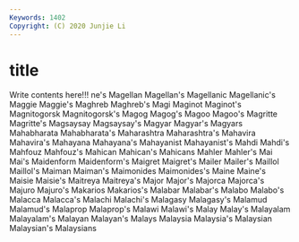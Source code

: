 ```yaml
---
Keywords: 1402
Copyright: (C) 2020 Junjie Li
---
```


# title

Write contents here!!!
ne's 
Magellan 
Magellan's 
Magellanic 
Magellanic's
Maggie 
Maggie's 
Maghreb 
Maghreb's 
Magi 
Maginot 
Maginot's 
Magnitogorsk 
Magnitogorsk's 
Magog
Magog's 
Magoo 
Magoo's 
Magritte 
Magritte's 
Magsaysay 
Magsaysay's 
Magyar 
Magyar's 
Magyars
Mahabharata 
Mahabharata's 
Maharashtra 
Maharashtra's 
Mahavira 
Mahavira's 
Mahayana 
Mahayana's 
Mahayanist 
Mahayanist's
Mahdi 
Mahdi's 
Mahfouz 
Mahfouz's 
Mahican 
Mahican's 
Mahicans 
Mahler 
Mahler's 
Mai
Mai's 
Maidenform 
Maidenform's 
Maigret 
Maigret's 
Mailer 
Mailer's 
Maillol 
Maillol's 
Maiman
Maiman's 
Maimonides 
Maimonides's 
Maine 
Maine's 
Maisie 
Maisie's 
Maitreya 
Maitreya's 
Major
Major's 
Majorca 
Majorca's 
Majuro 
Majuro's 
Makarios 
Makarios's 
Malabar 
Malabar's 
Malabo
Malabo's 
Malacca 
Malacca's 
Malachi 
Malachi's 
Malagasy 
Malagasy's 
Malamud 
Malamud's 
Malaprop
Malaprop's 
Malawi 
Malawi's 
Malay 
Malay's 
Malayalam 
Malayalam's 
Malayan 
Malayan's 
Malays
Malaysia 
Malaysia's 
Malaysian 
Malaysian's 
Malaysians 
